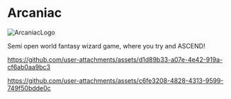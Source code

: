 # Arcaniac
![ArcaniacLogo](https://github.com/user-attachments/assets/82ab13bf-148b-46db-93cc-414a4e39e5cc)

 Semi open world fantasy wizard game, where you try and ASCEND!

https://github.com/user-attachments/assets/d1d89b33-a07e-4e42-919a-cf6ab0aa9bc3


https://github.com/user-attachments/assets/c6fe3208-4828-4313-9599-749f50bdde0c


